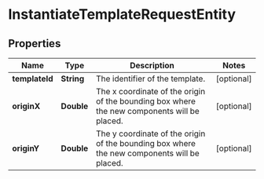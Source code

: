 
# InstantiateTemplateRequestEntity

## Properties
Name | Type | Description | Notes
------------ | ------------- | ------------- | -------------
**templateId** | **String** | The identifier of the template. |  [optional]
**originX** | **Double** | The x coordinate of the origin of the bounding box where the new components will be placed. |  [optional]
**originY** | **Double** | The y coordinate of the origin of the bounding box where the new components will be placed. |  [optional]



